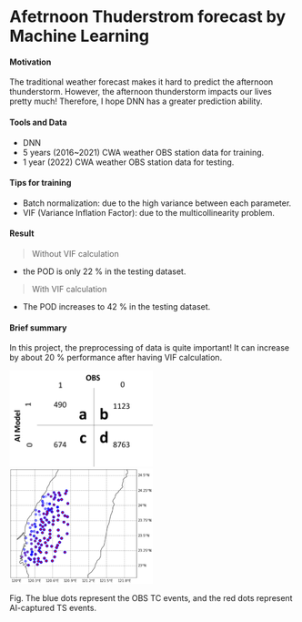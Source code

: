 # Afetrnoon Thuderstrom forecast by Machine Learning

#### Motivation
The traditional weather forecast makes it hard to predict the afternoon thunderstorm.
However, the afternoon thunderstorm impacts our lives pretty much!
Therefore, I hope DNN has a greater prediction ability.

#### Tools and Data
* DNN
* 5 years (2016~2021) CWA weather OBS station data for training.
* 1 year (2022) CWA weather OBS station data for testing.
  
#### Tips for training
* Batch normalization: due to the high variance between each parameter.
* VIF (Variance Inflation Factor): due to the multicollinearity problem.

#### Result
> Without VIF calculation
* the POD is only 22 % in the testing dataset.

> With VIF calculation
* The POD increases to 42 % in the testing dataset.

#### Brief summary
In this project, the preprocessing of data is quite important!
It can increase by about 20 % performance after having VIF calculation.

<img src="https://github.com/Kai0927/DNN_TS_Prediction/blob/main/image/Performance.png" width="50%" height="50%">

<img src="https://github.com/Kai0927/DNN_TS_Prediction/blob/main/image/DNN_Prediction_vs_OBS.png" width="50%" height="50%">

Fig. The blue dots represent the OBS TC events, and the red dots represent AI-captured TS events.
